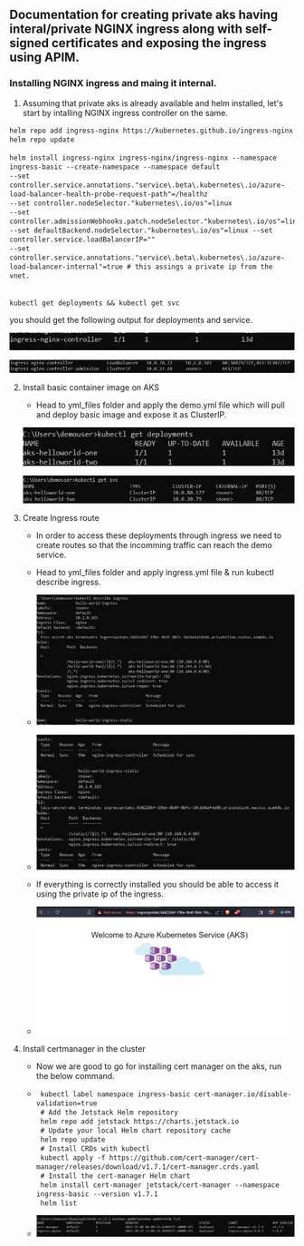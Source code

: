 ## Documentation for creating private aks having interal/private NGINX ingress along with self-signed certificates and exposing the ingress using APIM.


### Installing NGINX ingress and maing it internal.

1. Assuming that private aks is already available and helm installed, let's start by intalling NGINX ingress controller on the same.

```kubectl
helm repo add ingress-nginx https://kubernetes.github.io/ingress-nginx
helm repo update

helm install ingress-nginx ingress-nginx/ingress-nginx --namespace ingress-basic --create-namespace --namespace default
--set controller.service.annotations."service\.beta\.kubernetes\.io/azure-load-balancer-health-probe-request-path"=/healthz
--set controller.nodeSelector."kubernetes\.io/os"=linux
--set controller.admissionWebhooks.patch.nodeSelector."kubernetes\.io/os"=linux
--set defaultBackend.nodeSelector."kubernetes\.io/os"=linux --set controller.service.loadBalancerIP="" 
--set controller.service.annotations."service\.beta\.kubernetes\.io/azure-load-balancer-internal"=true # this assings a private ip from the vnet.


kubectl get deployments && kubectl get svc

```
you should get the following output for deployments and service.

![deployments](./images/nginx1.png)

![deployments](./images/nginx2.png)

2. Install basic container image on AKS
   * Head to yml_files folder and apply the demo.yml file which will pull and deploy basic image and expose it as ClusterIP.

    ![img_deployments](./images/aksimg1.png)

    ![img_deployments](./images/aksimg2.png)


3. Create Ingress route
    * In order to access these deployments through ingress we need to create routes so that the incomming traffic can reach the demo service.
    * Head to yml_files folder and apply ingress.yml file & run kubectl describe ingress.
  
    * ![ing_deployments](./images/ingress1.png)
    * ![ing_deployments](./images/ingress2.png)
    * If everything is correctly installed you should be able to access it using the private ip of the ingress.
  
    * ![op_deployments](./images/op1.png)


4. Install certmanager in the cluster
   * Now we are good to go for installing cert manager on the aks, run the below command.
   * ```kubectl
      kubectl label namespace ingress-basic cert-manager.io/disable-validation=true
      # Add the Jetstack Helm repository
      helm repo add jetstack https://charts.jetstack.io
      # Update your local Helm chart repository cache
      helm repo update
      # Install CRDs with kubectl
      kubectl apply -f https://github.com/cert-manager/cert-manager/releases/download/v1.7.1/cert-manager.crds.yaml
      # Install the cert-manager Helm chart
      helm install cert-manager jetstack/cert-manager --namespace ingress-basic --version v1.7.1
      helm list
     ```

    * ![helm](./images/helm1.png)
     
  




